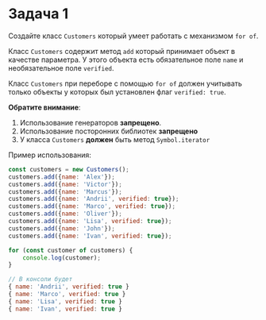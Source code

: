 # Задача 1

Создайте класс `Customers` который умеет работать с механизмом `for of`.

Класс `Customers` содержит метод `add` который принимает объект в качестве параметра. У этого объекта есть обязательное поле `name` и необязательное поле `verified`.

Класс `Customers` при переборе с помощью `for of` должен учитывать только объекты у которых был установлен флаг `verified: true`.

**Обратите внимание**:

1. Использование генераторов **запрещено**.
2. Использование посторонних библиотек **запрещено**
3. У класса `Customers` **должен** быть метод `Symbol.iterator`

Пример использования:

```javascript
const customers = new Customers();
customers.add({name: 'Alex'});
customers.add({name: 'Victor'});
customers.add({name: 'Marcus'});
customers.add({name: 'Andrii', verified: true});
customers.add({name: 'Marco', verified: true});
customers.add({name: 'Oliver'});
customers.add({name: 'Lisa', verified: true});
customers.add({name: 'John'});
customers.add({name: 'Ivan', verified: true});

for (const customer of customers) {
    console.log(customer);
}

// В консоли будет
{ name: 'Andrii', verified: true }
{ name: 'Marco', verified: true }
{ name: 'Lisa', verified: true }
{ name: 'Ivan', verified: true }
```

